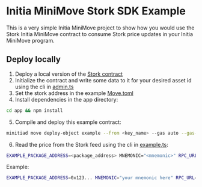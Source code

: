 # Initia MiniMove Stork SDK Example
This is a very simple Initia MiniMove project to show how you would use the Stork Initia MiniMove contract to consume Stork price updates in your Initia MiniMove program.

## Deploy locally
1. Deploy a local version of the [Stork contract](../contracts)
2. Initialize the contract and write some data to it for your desired asset id using the cli in [admin.ts](../cli/admin.ts)
3. Set the stork address in the example [Move.toml](./Move.toml)
4. Install dependencies in the app directory:
```bash
cd app && npm install
```
5. Compile and deploy this example contract:
```bash
minitiad move deploy-object example --from <key_name> --gas auto --gas-adjustment 1.5 --gas-prices <gas_price> --node <rpc_url> --chain-id <chain_id> --language-version 2.1
```
6. Read the price from the Stork feed using the cli in [example.ts](./app/example.ts):
```bash
EXAMPLE_PACKAGE_ADDRESS=<package_address> MNEMONIC="<mnemonic>" RPC_URL=<rpc_url> CHAIN_ID=<chain_id> npx ts-node ./app/example.ts read-price <asset_id>
```

Example:
```bash
EXAMPLE_PACKAGE_ADDRESS=0x123... MNEMONIC="your mnemonic here" RPC_URL=https://rest.testnet.initia.xyz CHAIN_ID=initiation-2 npx ts-node ./app/example.ts read-price INITUSD
```
